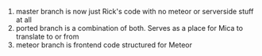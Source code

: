 1. master branch is now just Rick's code with no meteor or serverside stuff at all  
2. ported branch is a combination of both.  Serves as a place for Mica to translate to or from
3. meteor branch is frontend code structured for Meteor